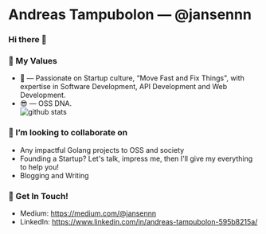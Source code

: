 # Andreas Tampubolon &mdash; @jansennn

### Hi there 👋

### 🌱 My Values
- 🤔 &mdash; Passionate on Startup culture, “Move Fast and Fix Things", with expertise in Software Development, API Development and Web Development. <br> 
- 😎 &mdash; OSS DNA. <br> ![github stats](https://github-readme-stats.vercel.app/api?username=jansennn&show_icons=true)



### 👯 I’m looking to collaborate on
- Any impactful Golang projects to OSS and society
- Founding a Startup? Let's talk, impress me, then I'll give my everything to help you!
- Blogging and Writing 

### 📮 Get In Touch!
- Medium: https://medium.com/@jansennn
- LinkedIn: https://www.linkedin.com/in/andreas-tampubolon-595b8215a/


<!---

Here are some ideas to get you started:

- 🔭 I’m currently studying on Institut Teknologi DEL
- 🌱 I’m currently learning 
- 👯 I’m looking to collaborate on ...
- 🤔 I’m looking for help with ...
- 💬 Ask me about ...
- 📫 How to reach me: ...
- 😄 Pronouns: ...
- ⚡ Fun fact: ...

-->
